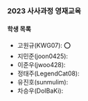 ### 2023 사사과정 영재교육

#### 학생 목록

* 고원규(KWG07): ⭕
* 지민준(joon0425):
* 이준우(jwoo428):
* 정태주(LegendCat08):
* 유진호(sunmulim):
* 차승우(DoIBaKi):
